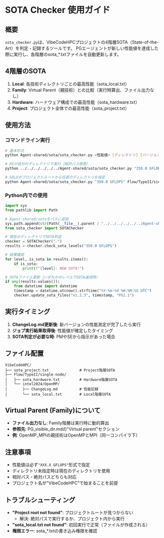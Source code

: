 # SOTA Checker 使用ガイド

## 概要
`sota_checker.py`は、VibeCodeHPCプロジェクトの4階層SOTA（State-of-the-Art）を判定・記録するツールです。
PGエージェントが新しい性能値を達成した際に実行し、各階層のsota_*.txtファイルを自動更新します。

## 4階層のSOTA
1. **Local**: 各技術ディレクトリごとの最高性能（sota_local.txt）
2. **Family**: Virtual Parent（親技術）との比較（実行時算出、ファイル出力なし）
3. **Hardware**: ハードウェア構成での最高性能（sota_hardware.txt）
4. **Project**: プロジェクト全体での最高性能（sota_project.txt）

## 使用方法

### コマンドライン実行
```bash
# 基本形式
python Agent-shared/sota/sota_checker.py <性能値> [ディレクトリ] [バージョン] [agent_id]

# PGが自分のディレクトリで実行（相対パス使用）
python ../../../../../../Agent-shared/sota/sota_checker.py "350.0 GFLOPS" . v1.2.3 PG1.1

# SOLOがプロジェクトルートから任意のディレクトリを指定
python Agent-shared/sota/sota_checker.py "350.0 GFLOPS" Flow/TypeII/single-node/intel2024/OpenMP v1.2.3 SOLO
```

### Python内での使用
```python
import sys
from pathlib import Path

# Agent-shared/sotaをパスに追加
sys.path.append(str(Path(__file__).parent / "../../../../../../Agent-shared/sota"))
from sota_checker import SOTAChecker

# 現在のディレクトリでSOTA判定
checker = SOTAChecker(".")
results = checker.check_sota_levels("350.0 GFLOPS")

# 結果確認
for level, is_sota in results.items():
    if is_sota:
        print(f"{level}: NEW SOTA!")

# SOTAファイル更新（いずれかのレベルでSOTA達成時）
if any(results.values()):
    from datetime import datetime
    timestamp = datetime.utcnow().strftime("%Y-%m-%d %H:%M:%S UTC")
    checker.update_sota_files("v1.2.3", timestamp, "PG1.1")
```

## 実行タイミング
1. **ChangeLog.md更新後**: 新バージョンの性能測定が完了したら実行
2. **ジョブ実行結果取得後**: 性能値が確定したタイミング
3. **SOTA判定が必要な時**: PMやSEから指示があった場合

## ファイル配置
```
VibeCodeHPC/
├── sota_project.txt              # Project階層SOTA
├── Flow/TypeII/single-node/
│   ├── sota_hardware.txt         # Hardware階層SOTA
│   └── intel2024/OpenMP/
│       ├── ChangeLog.md          # 性能記録
│       └── sota_local.txt        # Local階層SOTA
```

## Virtual Parent (Family)について
- **ファイル出力なし**: Family階層は実行時に動的算出
- **参照先**: PG_visible_dir.mdの"Virtual parent"セクション
- **例**: OpenMP_MPIの親技術はOpenMPとMPI（同一コンパイラ下）

## 注意事項
- 性能値は必ず`"XXX.X GFLOPS"`形式で指定
- ディレクトリ未指定時は現在のディレクトリを使用
- 相対パス・絶対パスどちらも対応
- プロジェクト名が"VibeCodeHPC"で始まることを前提

## トラブルシューティング
- **"Project root not found"**: プロジェクトルートが見つからない
  - 解決: 絶対パスで実行するか、プロジェクト内から実行
- **"sota_local.txt not found"**: 初回実行で正常（ファイルが作成される）
- **権限エラー**: sota_*.txtの書き込み権限を確認